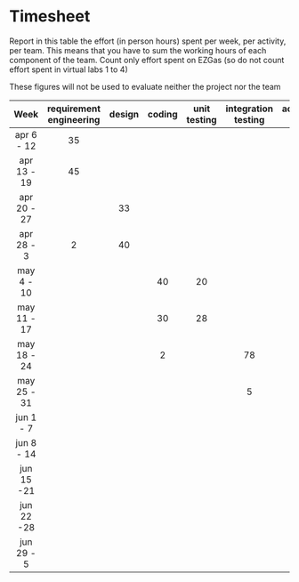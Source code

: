 # Timesheet

Report in this table the effort (in person hours) spent per week, per activity, per team.
This means that you have to sum the working hours of each component of the team.
Count only effort spent on EZGas (so do not count effort spent in virtual labs 1 to 4)

These figures will not be used to evaluate neither the project nor the team

| Week | requirement engineering | design | coding | unit testing | integration testing | acceptance testing | management | git maven |
|:-----------:|:--------:|:-----------:|:-----------:|:----------:|:------------:|:---------------:|:-------------:|:--------------:|
| apr 6 - 12 | 35 | | | | | | | |
| apr 13 - 19| 45 | | | | | | | |
| apr 20 - 27| | 33 | | | | | | |
| apr 28 - 3 | 2 | 40 | | | | | | |
| may 4 - 10 | | | 40 | 20 | | | | |
| may 11 - 17| | | 30 | 28 | | | | |
| may 18 - 24| | |2 | |78 | | | |
| may 25 - 31| | | | |5 |61| | |
| jun 1 -  7 | | | | | | 8 | | |
| jun 8 - 14 | | | | | | 6 | | |
| jun 15 -21 | | | | | | 7 | 7 | |
| jun 22 -28 | | | | | | |13 | |  
| jun 29 - 5 | | | | | | | | 8 |

